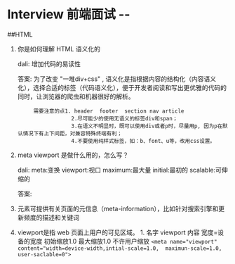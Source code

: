 # Interview 前端面试 -- 

##HTML

1. 你是如何理解 HTML 语义化的

	dali: 增加代码的易读性

	答案:  为了改变 "一堆div+css" , 语义化是指根据内容的结构化（内容语义化），选择合适的标签（代码语义化），便于开发者阅读和写出更优雅的代码的同时，让浏览器的爬虫和机器很好的解析。

			需要注意的点1. header  footer  section nav article
						2.尽可能少的使用无语义的标签div和span；
						3.在语义不明显时，既可以使用div或者p时，尽量用p, 因为p在默认情况下有上下间距，对兼容特殊终端有利；
						4.不要使用纯样式标签，如：b、font、u等，改用css设置。
						

1. meta viewport 是做什么用的，怎么写？
	
	dali: meta:变换  viewport:视口   maximum:最大量 initial:最初的 scalable:可伸缩的
	
	答案: 
  1. <meta> 元素可提供有关页面的元信息（meta-information），比如针对搜索引擎和更新频度的描述和关键词
  1. viewport是指 web 页面上用户的可见区域。
	1. 名字 viewport   内容  宽度=设备的宽度 初始缩放1.0 最大缩放1.0 不许用户缩放
	`<meta name="viewport"  content="width=device-width,intial-scale=1.0,  maximun-scale=1.0, user-saclable=0">`